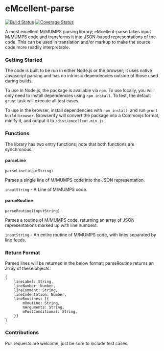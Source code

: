 eMcellent-parse
=========

[![Build Status](https://travis-ci.org/mmccall/eMcellent-parse.svg?branch=master)](https://travis-ci.org/mmccall/eMcellent-parse) [![Coverage Status](https://coveralls.io/repos/mmccall/eMcellent-parse/badge.svg)](https://coveralls.io/r/mmccall/eMcellent-parse)

A most excellent M/MUMPS parsing library; eMcellent-parse takes input M/MUMPS code and transforms it into JSON-based representations of the code.  This can be used in translation and/or markup to make the source code more readily interpretable.

### Getting Started

The code is built to be run in either Node.js or the browser; it uses native Javascript parsing and has no intrinsic dependencies outside of those used during builds.

To use in Node.js, the package is available via `npm`.  To use locally, you will only need to install dependencies using `npm install`.  To test, the default `grunt` task will execute all test cases.

To use in the browser, install dependencies with `npm install`, and run `grunt build:browser`.  Browserify will convert the package into a Commonjs format, minify it, and output it to `/dist/emcellent.min.js`.

### Functions

The library has two entry functions; note that both functions are synchronous.

#### parseLine

`parseLine(inputString)`

Parses a single line of M/MUMPS code into the JSON representation.

`inputString` - A Line of M/MUMPS code.

#### parseRoutine

`parseRoutine(inputString)`

Parses a routine of M/MUMPS code, returning an array of JSON representations marked up with line numbers.

`inputString` - An entire routine of M/MUMPS code, with lines separated by line feeds.

### Return Format

Parsed lines will be returned in the below format; parseRoutine returns an array of these objects.

```
{
	lineLabel: String,
	lineNumber: Number,
	lineComment: String,
	lineIndentation: Number,
    lineRoutines: [{
        mRoutine: String,
        mArguments: String,
        mPostConditional: String,
    }]
}
```
### Contributions

Pull requests are welcome, just be sure to include test cases.
